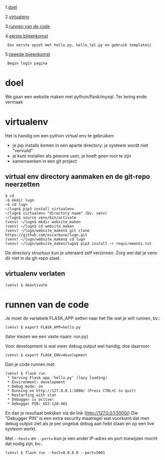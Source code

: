 1.[doel](https://github.com/oscarbuse/lugn#doel)

2.[virtualenv](https://github.com/oscarbuse/lugn#virtualenv)

3.[runnen van de code](https://github.com/oscarbuse/lugn#runnen-van-de-code)

4.[eerste bijeenkomst](https://github.com/oscarbuse/lugn/blob/master/bijeenkomsten/website_maken_01.pdf)

     Een eerste opzet met hello.py, hello_tpl.py en gebruik templates/

5.[tweede bijeenkomst](#)

     Begin login pagina

# doel
We gaan een website maken met python/flask/mysql.
Ter lering ende vermaak

# virtualenv
Het is handig om een python virtual env te gebruiken:
- je pip installs komen in een aparte directory: je systeem wordt niet "vervuild"
- je kunt installen als gewone user, je hoeft geen root te zijn
- samenwerken in een git project

## virtual env directory aanmaken en de git-repo neerzetten
```
$ cd
~$ mkdir lugn
~$ cd lugn
~/lugn$ pip3 install virtualenv
~/lugn$ virtualenv "directory naam" (bv. venv)
~/lugn$ source venv/bin/activate
(venv) ~/lugn$ mkdir website_maken
(venv) ~/lugn$ cd website_maken
(venv) ~/lugn/website_maken$ git clone https://github.com/oscarbuse/lugn.git
(venv) ~/lugn/website_maken$ cd lugn
(venv) ~/lugn/website_maken/lugn$ pip3 install -r requirements.txt
```
De directory structuur kun je uiteraard zelf verzinnen. Zorg wel dat je venv dir niet in de git-repo staat.
## virtualenv verlaten
```
(venv) $ deavtivate
```

# runnen van de code
Je moet de variabele FLASK_APP setten naar het file wat je wilt runnen, bv.:
```
(venv) $ export FLASK_APP=hello.py
```
(later kiezen we een vaste naam: run.py)

Voor development is wat meer debug output wel handig, doe daarvoor:
```
(venv) $ export FLASK_ENV=development
```
Dan je code runnen met:
```
(venv) $ flask run
 * Serving Flask app 'hello.py' (lazy loading)
 * Environment: development
 * Debug mode: on
 * Running on http://127.0.0.1:5000/ (Press CTRL+C to quit)
 * Restarting with stat
 * Debugger is active!
 * Debugger PIN: 652-128-401
```
En dan je resultaat bekijken via de link (http://127.0.0.1:5000/)
Die "Debugger PIN" is een extra security maatregel wat voorkomt dat men debug output ziet als je per ongeluk debug aan hebt staan en op een live systeem werkt.

Met `--host=` en `--port=` kun je een ander IP-adres en port toewijzen mocht dat nodig zijn, bv.:
```
(venv) $ flask run --host=0.0.0.0 --port=5001
```

